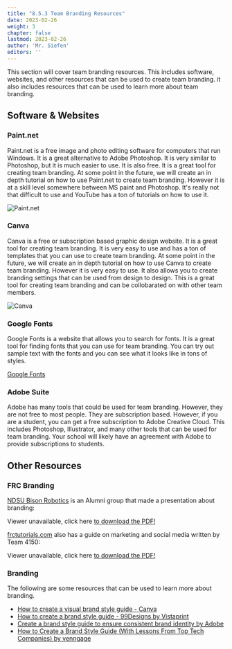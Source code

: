 ```yaml
---
title: "8.5.3 Team Branding Resources"
date: 2023-02-26
weight: 3
chapter: false
lastmod: 2023-02-26
author: 'Mr. Siefen'
editors: ''
---
```


This section will cover team branding resources. This includes software, websites, and other resources that can be used to create team branding. it also includes resources that can be used to learn more about team branding.

## Software & Websites

### Paint.net

Paint.net is a free image and photo editing software for computers that run Windows. It is a great alternative to Adobe Photoshop. It is very similar to Photoshop, but it is much easier to use. It is also free. It is a great tool for creating team branding. At some point in the future, we will create an in depth tutorial on how to use Paint.net to create team branding. However it is at a skill level somewhere between MS paint and Photoshop. It's really not that difficult to use and YouTube has a ton of tutorials on how to use it.

![Paint.net](https://www.getpaint.net/screenshots/pdn502_thumb.jpg)

### Canva

Canva is a free or subscription based graphic design website. It is a great tool for creating team branding. It is very easy to use and has a ton of templates that you can use to create team branding. At some point in the future, we will create an in depth tutorial on how to use Canva to create team branding. However it is very easy to use. It also allows you to create branding settings that can be used from design to design. This is a great tool for creating team branding and can be collobarated on with other team members.

![Canva](https://blog.gainapp.com/wp-content/uploads/2018/02/canva-screenshot.png)

### Google Fonts

Google Fonts is a website that allows you to search for fonts. It is a great tool for finding fonts that you can use for team branding. You can try out sample text with the fonts and you can see what it looks like in tons of styles.

[Google Fonts](https://fonts.google.com/)

### Adobe Suite

Adobe has many tools that could be used for team branding. However, they are not free to most people. They are subscription based. However, if you are a student, you can get a free subscription to Adobe Creative Cloud. This includes Photoshop, Illustrator, and many other tools that can be used for team branding. Your school will likely have an agreement with Adobe to provide subscriptions to students.

## Other Resources

### FRC Branding

[NDSU Bison Robotics](https://www.ndsubisonrobotics.org/) is an Alumni group that made a presentation about branding:

<object data="https://www.ndsubisonrobotics.org/uploads/5/9/8/8/59888285/jumpstart_-_marketing_2fbranding.pdf" type="application/pdf" width="100%" height="700px">
  <p>Viewer unavailable, click here <a href="https://www.ndsubisonrobotics.org/uploads/5/9/8/8/59888285/jumpstart_-_marketing_2fbranding.pdf">to download the PDF!</a></p>
</object>

[frctutorials.com](https://frctutorials.com/) also has a guide on marketing and social media written by Team 4150:  
<object data="https://frctutorials.com/translations/en-us/TeamManagement/MarketingSocialMedia.pdf" type="application/pdf" width="100%" height="700px">
  <p>Viewer unavailable, click here <a href="https://frctutorials.com/translations/en-us/TeamManagement/MarketingSocialMedia.pdf">to download the PDF!</a></p>
</object>

### Branding

The following are some resources that can be used to learn more about branding.

- [How to create a visual brand style guide - Canva](https://www.canva.com/learn/your-brand-needs-a-visual-style-guide/)
- [How to create a brand style guide - 99Designs by Vistaprint](https://99designs.com/blog/logo-branding/how-to-create-a-brand-style-guide/)
- [Create a brand style guide to ensure consistent brand identity by Adobe](https://www.adobe.com/creativecloud/business/teams/resources/how-to/brand-guide.html)
- [How to Create a Brand Style Guide (With Lessons From Top Tech Companies) by venngage](https://venngage.com/blog/brand-style-guide/)